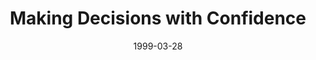 ---
layout: message
category: message
series: "Cliff Notes for Real Life"
title: "Making Decisions with Confidence"
date: 1999-03-28
audio-description: "Is the Bible really relevant to our normal everyday lives? "
audio: ""
audio-title: "Making Decisions with Confidence"
audio-duration: ":"
---